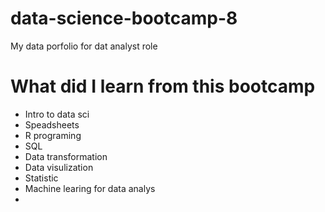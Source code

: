 # data-science-bootcamp-8
My data porfolio for dat analyst role

# What did I learn from this bootcamp
- Intro to data sci
- Speadsheets
- R programing
- SQL
- Data transformation
- Data visulization
- Statistic
- Machine learing for data analys
- 
